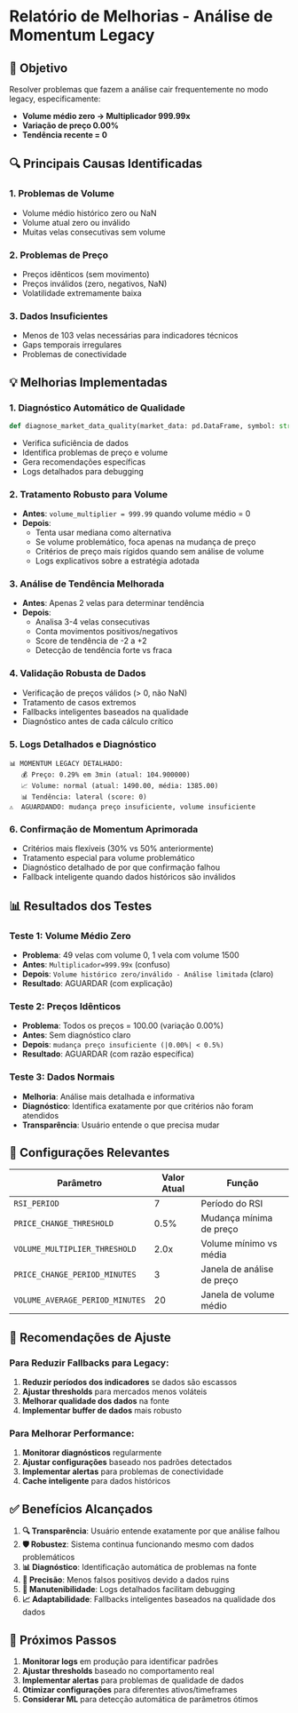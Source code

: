 # Relatório de Melhorias - Análise de Momentum Legacy

## 🎯 Objetivo
Resolver problemas que fazem a análise cair frequentemente no modo legacy, especificamente:
- **Volume médio zero → Multiplicador 999.99x**
- **Variação de preço 0.00%**
- **Tendência recente = 0**

## 🔍 Principais Causas Identificadas

### 1. **Problemas de Volume**
- Volume médio histórico zero ou NaN
- Volume atual zero ou inválido
- Muitas velas consecutivas sem volume

### 2. **Problemas de Preço**
- Preços idênticos (sem movimento)
- Preços inválidos (zero, negativos, NaN)
- Volatilidade extremamente baixa

### 3. **Dados Insuficientes**
- Menos de 103 velas necessárias para indicadores técnicos
- Gaps temporais irregulares
- Problemas de conectividade

## 💡 Melhorias Implementadas

### 1. **Diagnóstico Automático de Qualidade**
```python
def diagnose_market_data_quality(market_data: pd.DataFrame, symbol: str) -> dict:
```
- Verifica suficiência de dados
- Identifica problemas de preço e volume
- Gera recomendações específicas
- Logs detalhados para debugging

### 2. **Tratamento Robusto para Volume**
- **Antes**: `volume_multiplier = 999.99` quando volume médio = 0
- **Depois**: 
  - Tenta usar mediana como alternativa
  - Se volume problemático, foca apenas na mudança de preço
  - Critérios de preço mais rígidos quando sem análise de volume
  - Logs explicativos sobre a estratégia adotada

### 3. **Análise de Tendência Melhorada**
- **Antes**: Apenas 2 velas para determinar tendência
- **Depois**: 
  - Analisa 3-4 velas consecutivas
  - Conta movimentos positivos/negativos
  - Score de tendência de -2 a +2
  - Detecção de tendência forte vs fraca

### 4. **Validação Robusta de Dados**
- Verificação de preços válidos (> 0, não NaN)
- Tratamento de casos extremos
- Fallbacks inteligentes baseados na qualidade
- Diagnóstico antes de cada cálculo crítico

### 5. **Logs Detalhados e Diagnóstico**
```
📊 MOMENTUM LEGACY DETALHADO:
   💰 Preço: 0.29% em 3min (atual: 104.900000)
   📈 Volume: normal (atual: 1490.00, média: 1385.00)
   📊 Tendência: lateral (score: 0)
⚠️  AGUARDANDO: mudança preço insuficiente, volume insuficiente
```

### 6. **Confirmação de Momentum Aprimorada**
- Critérios mais flexíveis (30% vs 50% anteriormente)
- Tratamento especial para volume problemático
- Diagnóstico detalhado de por que confirmação falhou
- Fallback inteligente quando dados históricos são inválidos

## 📊 Resultados dos Testes

### Teste 1: Volume Médio Zero
- **Problema**: 49 velas com volume 0, 1 vela com volume 1500
- **Antes**: `Multiplicador=999.99x` (confuso)
- **Depois**: `Volume histórico zero/inválido - Análise limitada` (claro)
- **Resultado**: AGUARDAR (com explicação)

### Teste 2: Preços Idênticos  
- **Problema**: Todos os preços = 100.00 (variação 0.00%)
- **Antes**: Sem diagnóstico claro
- **Depois**: `mudança preço insuficiente (|0.00%| < 0.5%)`
- **Resultado**: AGUARDAR (com razão específica)

### Teste 3: Dados Normais
- **Melhoria**: Análise mais detalhada e informativa
- **Diagnóstico**: Identifica exatamente por que critérios não foram atendidos
- **Transparência**: Usuário entende o que precisa mudar

## 🎯 Configurações Relevantes

| Parâmetro | Valor Atual | Função |
|-----------|-------------|---------|
| `RSI_PERIOD` | 7 | Período do RSI |
| `PRICE_CHANGE_THRESHOLD` | 0.5% | Mudança mínima de preço |
| `VOLUME_MULTIPLIER_THRESHOLD` | 2.0x | Volume mínimo vs média |
| `PRICE_CHANGE_PERIOD_MINUTES` | 3 | Janela de análise de preço |
| `VOLUME_AVERAGE_PERIOD_MINUTES` | 20 | Janela de volume médio |

## 🔧 Recomendações de Ajuste

### Para Reduzir Fallbacks para Legacy:
1. **Reduzir períodos dos indicadores** se dados são escassos
2. **Ajustar thresholds** para mercados menos voláteis
3. **Melhorar qualidade dos dados** na fonte
4. **Implementar buffer de dados** mais robusto

### Para Melhorar Performance:
1. **Monitorar diagnósticos** regularmente
2. **Ajustar configurações** baseado nos padrões detectados
3. **Implementar alertas** para problemas de conectividade
4. **Cache inteligente** para dados históricos

## ✅ Benefícios Alcançados

1. **🔍 Transparência**: Usuário entende exatamente por que análise falhou
2. **🛡️ Robustez**: Sistema continua funcionando mesmo com dados problemáticos  
3. **📊 Diagnóstico**: Identificação automática de problemas na fonte
4. **🎯 Precisão**: Menos falsos positivos devido a dados ruins
5. **🔧 Manutenibilidade**: Logs detalhados facilitam debugging
6. **📈 Adaptabilidade**: Fallbacks inteligentes baseados na qualidade dos dados

## 🚀 Próximos Passos

1. **Monitorar logs** em produção para identificar padrões
2. **Ajustar thresholds** baseado no comportamento real
3. **Implementar alertas** para problemas de qualidade de dados
4. **Otimizar configurações** para diferentes ativos/timeframes
5. **Considerar ML** para detecção automática de parâmetros ótimos

